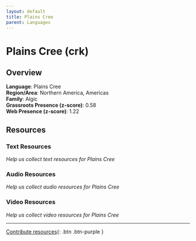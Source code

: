 ```yaml
---
layout: default
title: Plains Cree
parent: Languages
---
```


# Plains Cree (crk)

## Overview

**Language**: Plains Cree  
**Region/Area**: Northern America, Americas  
**Family**: Algic  
**Grassroots Presence (z-score)**: 0.58  
**Web Presence (z-score)**: 1.22  

## Resources

### Text Resources
*Help us collect text resources for Plains Cree*

### Audio Resources
*Help us collect audio resources for Plains Cree*

### Video Resources
*Help us collect video resources for Plains Cree*

---

[Contribute resources](https://forms.office.com/e/1SfLJx3u1r){: .btn .btn-purple }
